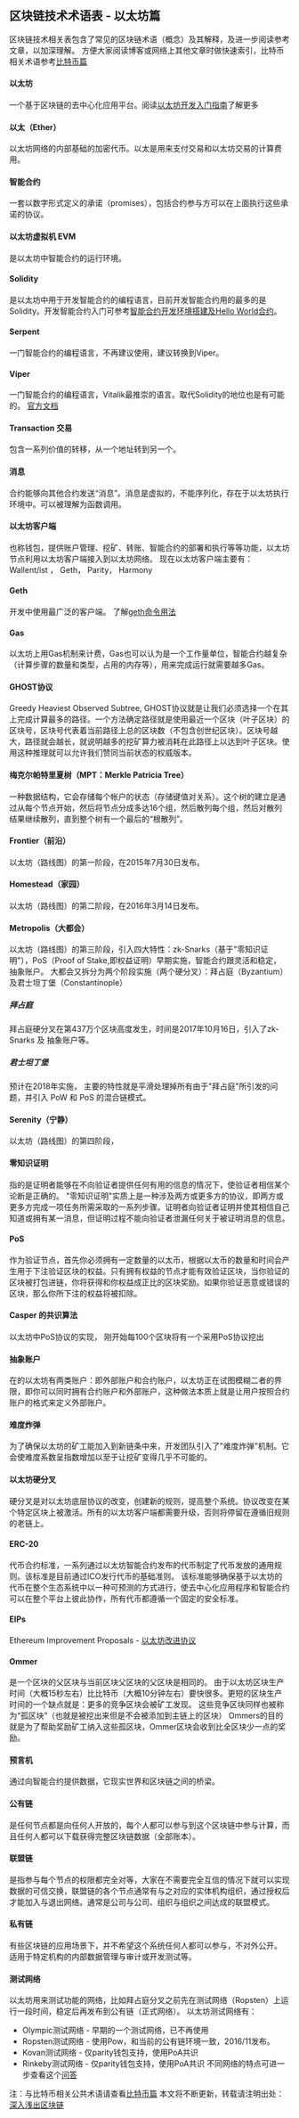 ## 区块链技术术语表 - 以太坊篇

区块链技术相关表包含了常见的区块链术语（概念）及其解释，及进一步阅读参考文章，以加深理解。
方便大家阅读博客或网络上其他文章时做快速索引，比特币相关术语参考[比特币篇](http://wiki.learnblockchain.cn/GLOSSARY.html)


#### 以太坊
一个基于区块链的去中心化应用平台。阅读[以太坊开发入门指南](https://learnblockchain.cn/2017/11/20/whatiseth/)了解更多

#### 以太（Ether）
以太坊网络的内部基础的加密代币。以太是用来支付交易和以太坊交易的计算费用。

#### 智能合约
一套以数字形式定义的承诺（promises），包括合约参与方可以在上面执行这些承诺的协议。

#### 以太坊虚拟机 EVM
是以太坊中智能合约的运行环境。

#### Solidity
是以太坊中用于开发智能合约的编程语言，目前开发智能合约用的最多的是Solidity。开发智能合约入门可参考[智能合约开发环境搭建及Hello World合约](https://learnblockchain.cn/2017/11/24/init-env/)。

#### Serpent
一门智能合约的编程语言，不再建议使用，建议转换到Viper。

#### Viper
 一门智能合约的编程语言，Vitalik最推崇的语言。取代Solidity的地位也是有可能的。
[官方文档](https://viper.readthedocs.io/en/latest/index.html) 

#### Transaction 交易
包含一系列价值的转移，从一个地址转到另一个。

#### 消息
合约能够向其他合约发送“消息”。消息是虚拟的，不能序列化，存在于以太坊执行环境中。可以被理解为函数调用。

#### 以太坊客户端
也称钱包，提供账户管理、挖矿、转账、智能合约的部署和执行等等功能，以太坊节点利用以太坊客户端接入到以太坊网络。
现在以太坊客户端主要有：Wallent/ist ， Geth， Parity， Harmony

#### Geth
开发中使用最广泛的客户端。 了解[geth命令用法](https://learnblockchain.cn/2017/11/29/geth_cmd_options/)

#### Gas
以太坊上用Gas机制来计费，Gas也可以认为是一个工作量单位，智能合约越复杂（计算步骤的数量和类型，占用的内存等），用来完成运行就需要越多Gas。

#### GHOST协议
Greedy Heaviest Observed Subtree, GHOST协议就是让我们必须选择一个在其上完成计算最多的路径。一个方法确定路径就是使用最近一个区块（叶子区块）的区块号，区块号代表着当前路径上总的区块数（不包含创世纪区块）。区块号越大，路径就会越长，就说明越多的挖矿算力被消耗在此路径上以达到叶子区块。使用这种推理就可以允许我们赞同当前状态的权威版本。

#### 梅克尔帕特里夏树（MPT：Merkle Patricia Tree）
一种数据结构，它会存储每个帐户的状态（存储键值对关系）。这个树的建立是通过从每个节点开始，然后将节点分成多达16个组，然后散列每个组，然后对散列结果继续散列，直到整个树有一个最后的“根散列”。

#### Frontier（前沿）
以太坊（路线图）的第一阶段，在2015年7月30日发布。

#### Homestead（家园）
以太坊（路线图）的第二阶段，在2016年3月14日发布。

#### Metropolis（大都会）
以太坊（路线图）的第三阶段，引入四大特性：zk-Snarks（基于"零知识证明"），PoS（Proof of Stake,即权益证明）早期实施，智能合约跟灵活和稳定， 抽象账户。
大都会又拆分为两个阶段实施（两个硬分叉）：拜占庭（Byzantium）及君士坦丁堡（Constantinople）

##### 拜占庭
拜占庭硬分叉在第437万个区块高度发生，时间是2017年10月16日，引入了zk-Snarks 及 抽象账户等。

##### 君士坦丁堡
预计在2018年实施， 主要的特性就是平滑处理掉所有由于"拜占庭"所引发的问题，并引入 PoW 和 PoS 的混合链模式。

#### Serenity（宁静）
以太坊（路线图）的第四阶段，

#### 零知识证明
指的是证明者能够在不向验证者提供任何有用的信息的情况下，使验证者相信某个论断是正确的。
"零知识证明"实质上是一种涉及两方或更多方的协议，即两方或更多方完成一项任务所需采取的一系列步骤。证明者向验证者证明并使其相信自己知道或拥有某一消息，但证明过程不能向验证者泄漏任何关于被证明消息的信息。

#### PoS
作为验证节点，首先你必须拥有一定数量的以太币，根据以太币的数量和时间会产生用于下注验证区块的权益。只有拥有权益的节点才能有效验证区块，当你验证的区块被打包进链，你将获得和你权益成正比的区块奖励。如果你验证恶意或错误的区块，那么你所下注的权益将被扣除。

#### Casper 的共识算法
以太坊中PoS协议的实现， 刚开始每100个区块将有一个采用PoS协议挖出

#### 抽象账户
在的以太坊有两类账户：即外部账户和合约账户，以太坊正在试图模糊二者的界限，即你可以同时拥有合约账户和外部账户，这种做法本质上就是让用户按照合约账户的格式来定义外部账户。

#### 难度炸弹
为了确保以太坊的矿工能加入到新链条中来，开发团队引入了"难度炸弹"机制。它会使难度系数呈指数增加以至于让挖矿变得几乎不可能的。

#### 以太坊硬分叉
硬分叉是对以太坊底层协议的改变，创建新的规则，提高整个系统。协议改变在某个特定区块上被激活。所有的以太坊客户端都需要升级，否则将停留在遵循旧规则的老链上。

#### ERC-20
代币合约标准，一系列通过以太坊智能合约发布的代币制定了代币发放的通用规则。该标准是目前通过ICO发行代币的基础准则。
该标准能够确保基于以太坊的代币在整个生态系统中以一种可预测的方式进行，使去中心化应用程序和智能合约可以在整个平台上彼此协作，所有代币都遵循一个固定的安全标准。

#### EIPs
Ethereum Improvement Proposals - [以太坊改进协议](https://github.com/ethereum/EIPs/blob/master/README.md)

#### Ommer
是一个区块的父区块与当前区块父区块的父区块是相同的。
由于以太坊区块生产时间（大概15秒左右）比比特币（大概10分钟左右）要快很多。更短的区块生产时间的一个缺点就是：更多的竞争区块会被矿工发现。
这些竞争区块同样也被称为“孤区块”（也就是被挖出来但是不会被添加到主链上的区块）
Ommers的目的就是为了帮助奖励矿工纳入这些孤区块，Ommer区块会收到比全区块少一点的奖励。

#### 预言机
通过向智能合约提供数据，它现实世界和区块链之间的桥梁。

#### 公有链
是任何节点都是向任何人开放的，每个人都可以参与到这个区块链中参与计算，而且任何人都可以下载获得完整区块链数据（全部账本）。

#### 联盟链
是指参与每个节点的权限都完全对等，大家在不需要完全互信的情况下就可以实现数据的可信交换，联盟链的各个节点通常有与之对应的实体机构组织，通过授权后才能加入与退出网络。通常是公司与公司、组织与组织之间达成的联盟模式。

#### 私有链
有些区块链的应用场景下，并不希望这个系统任何人都可以参与，不对外公开。
适用于特定机构的内部数据管理与审计或开发测试等。

#### 测试网络
以太坊用来测试功能的网络，比如拜占庭分叉之前先在测试网络（Ropsten）上运行一段时间，稳定后再发布到公有链（正式网络）。
以太坊测试网络有：
* Olympic测试网络 - 早期的一个测试网络，已不再使用
* Ropsten测试网络 - 使用Pow，和当前的公有链环境一致，2016/11发布。
* Kovan测试网络 - 仅parity钱包支持，使用PoA共识
* Rinkeby测试网络 - 仅parity钱包支持，使用PoA共识
不同网络的特点可进一步查看这个[问答](https://ethereum.stackexchange.com/questions/27048/comparison-of-the-different-testnets)


注：与比特币相关公共术语请查看[比特币篇](http://wiki.learnblockchain.cn/GLOSSARY.html)
本文将不断更新，转载请注明出处：[深入浅出区块链](http://wiki.learnblockchain.cn/GLOSSARY_eth.html) 
